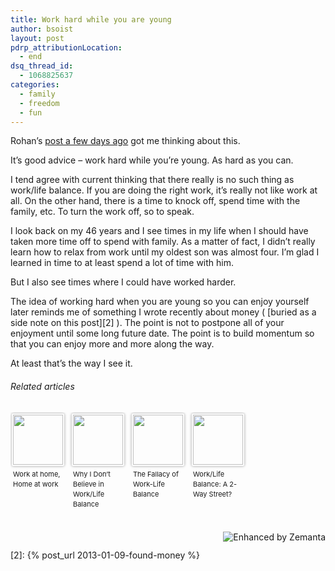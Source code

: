 ```yaml
---
title: Work hard while you are young
author: bsoist
layout: post
pdrp_attributionLocation:
  - end
dsq_thread_id:
  - 1068825637
categories:
  - family
  - freedom
  - fun
---
```

Rohan’s [post a few days ago][1] got me thinking about this.

It’s good advice &#8211; work hard while you’re young. As hard as you can.

I tend agree with current thinking that there really is no such thing as work/life balance. If you are doing the right work, it’s really not like work at all. On the other hand, there is a time to knock off, spend time with the family, etc. To turn the work off, so to speak.

I look back on my 46 years and I see times in my life when I should have taken more time off to spend with family. As a matter of fact, I didn’t really learn how to relax from work until my oldest son was almost four. I’m glad I learned in time to at least spend a lot of time with him.

But I also see times where I could have worked harder.

The idea of working hard when you are young so you can enjoy yourself later reminds me of something I wrote recently about money ( [buried as a side note on this post][2] ). The point is not to postpone all of your enjoyment until some long future date. The point is to build momentum so that you can enjoy more and more along the way.

At least that’s the way I see it.

<h6 class="zemanta-related-title" style="font-size: 1em;">
  Related articles
</h6>

<ul class="zemanta-article-ul zemanta-article-ul-image" style="margin: 0; padding: 0; overflow: hidden;">
  <li class="zemanta-article-ul-li-image zemanta-article-ul-li" style="padding: 0; background: none; list-style: none; display: block; float: left; vertical-align: top; text-align: left; width: 84px; font-size: 11px; margin: 2px 10px 10px 2px;">
    <a style="box-shadow: 0px 0px 4px #999; padding: 2px; display: block; border-radius: 2px; text-decoration: none;" href="http://stylepinay.wordpress.com/2013/02/05/work-at-home-home-at-work/" target="_blank"><img style="padding: 0; margin: 0; border: 0; display: block; width: 80px; max-width: 100%;" alt="" src="http://i.zemanta.com/143147948_80_80.jpg" /></a><a style="display: block; overflow: hidden; text-decoration: none; line-height: 12pt; height: 80px; padding: 5px 2px 0 2px;" href="http://stylepinay.wordpress.com/2013/02/05/work-at-home-home-at-work/" target="_blank">Work at home, Home at work</a>
  </li>
  <li class="zemanta-article-ul-li-image zemanta-article-ul-li" style="padding: 0; background: none; list-style: none; display: block; float: left; vertical-align: top; text-align: left; width: 84px; font-size: 11px; margin: 2px 10px 10px 2px;">
    <a style="box-shadow: 0px 0px 4px #999; padding: 2px; display: block; border-radius: 2px; text-decoration: none;" href="http://eblingroup.com/2012/03/why-i-dont-believe-in-worklife-balance.html" target="_blank"><img style="padding: 0; margin: 0; border: 0; display: block; width: 80px; max-width: 100%;" alt="" src="http://i.zemanta.com/81956911_80_80.jpg" /></a><a style="display: block; overflow: hidden; text-decoration: none; line-height: 12pt; height: 80px; padding: 5px 2px 0 2px;" href="http://eblingroup.com/2012/03/why-i-dont-believe-in-worklife-balance.html" target="_blank">Why I Don&#8217;t Believe in Work/Life Balance</a>
  </li>
  <li class="zemanta-article-ul-li-image zemanta-article-ul-li" style="padding: 0; background: none; list-style: none; display: block; float: left; vertical-align: top; text-align: left; width: 84px; font-size: 11px; margin: 2px 10px 10px 2px;">
    <a style="box-shadow: 0px 0px 4px #999; padding: 2px; display: block; border-radius: 2px; text-decoration: none;" href="http://growthandprofit.wordpress.com/2012/12/11/the-fallacy-of-work-life-balance/" target="_blank"><img style="padding: 0; margin: 0; border: 0; display: block; width: 80px; max-width: 100%;" alt="" src="http://i.zemanta.com/131516265_80_80.jpg" /></a><a style="display: block; overflow: hidden; text-decoration: none; line-height: 12pt; height: 80px; padding: 5px 2px 0 2px;" href="http://growthandprofit.wordpress.com/2012/12/11/the-fallacy-of-work-life-balance/" target="_blank">The Fallacy of Work-Life Balance</a>
  </li>
  <li class="zemanta-article-ul-li-image zemanta-article-ul-li" style="padding: 0; background: none; list-style: none; display: block; float: left; vertical-align: top; text-align: left; width: 84px; font-size: 11px; margin: 2px 10px 10px 2px;">
    <a style="box-shadow: 0px 0px 4px #999; padding: 2px; display: block; border-radius: 2px; text-decoration: none;" href="http://www.themarlincompany.com/blog/article/work_life_balance_a_2_way_street" target="_blank"><img style="padding: 0; margin: 0; border: 0; display: block; width: 80px; max-width: 100%;" alt="" src="http://i.zemanta.com/noimg_87_80_80.jpg" /></a><a style="display: block; overflow: hidden; text-decoration: none; line-height: 12pt; height: 80px; padding: 5px 2px 0 2px;" href="http://www.themarlincompany.com/blog/article/work_life_balance_a_2_way_street" target="_blank">Work/Life Balance: A 2-Way Street?</a>
  </li>
</ul>

<div class="zemanta-pixie" style="margin-top: 10px; height: 15px;">
  <a class="zemanta-pixie-a" title="Enhanced by Zemanta" href="http://www.zemanta.com/?px"><img class="zemanta-pixie-img" style="border: none; float: right;" alt="Enhanced by Zemanta" src="http://img.zemanta.com/zemified_h.png?x-id=c597f759-8b53-4c3d-ad7a-5872d0334117" /></a>
</div>

[1]: http://www.alearningaday.com/2013/02/don-travel-while-you-are-young.html

[2]: {% post_url 2013-01-09-found-money %}
